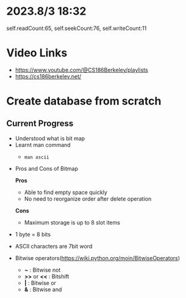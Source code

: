 # 2023.8/3 18:32

self.readCount:65, self.seekCount:76, self.writeCount:11

# Video Links

- https://www.youtube.com/@CS186Berkeley/playlists
- https://cs186berkeley.net/

# Create database from scratch

## Current Progress

- Understood what is bit map
- Learnt man command
  - ```
    man ascii
    ```

* Pros and Cons of Bitmap

  **Pros**

  - Able to find empty space quickly
  - No need to reorganize order after delete operation

  **Cons**

  - Maximum storage is up to 8 slot items

- 1 byte = 8 bits

- ASCII characters are 7bit word
- Bitwise operators(https://wiki.python.org/moin/BitwiseOperators)
  - **~** : Bitwise not
  - **>>** or **<<** : Bitshift
  - **|** : Bitwise or
  - **&** : Bitwise and
